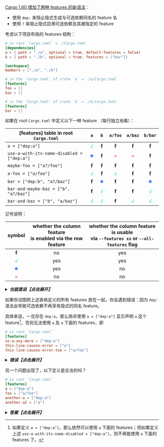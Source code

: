 [Cargo 1.60 增加了两种 features 的新语法](https://blog.rust-lang.org/2022/04/07/Rust-1.60.0.html#new-syntax-for-cargo-features)：
- 使用 `dep:` 来阻止隐式生成与可选依赖同名的 feature 名
- 使用 `?` 来阻止隐式启用可选依赖及其被指定的 feature

考虑以下项目布局的 features 结构：

```toml
# in root `Cargo.toml` = ./Cargo.toml
[dependencies]
a = { path = "./a", optional = true, default-features = false}
b = { path = "./b", optional = true, features = ["bar"]}

[workspace]
members = ["./a", "./b"]

# in the `Cargo.toml` of crate `a` = ./a/Cargo.toml
[features]
foo = []
baz = []

# in the `Cargo.toml` of crate `b` = ./b/Cargo.toml
[features]
bar = []
```

如果在 root `Cargo.toml` 中定义以下一种 feature （每行独立地看）：

| \[features\] table in root `Cargo.toml`    |                 `a`                |                 `b`                |               `a/foo`              |               `a/baz`              |               `b/bar`              |
|--------------------------------------------|:----------------------------------:|:----------------------------------:|:----------------------------------:|:----------------------------------:|:----------------------------------:|
| `a = ["dep:a"]`                            | <font color="#47f782">**√**</font> |                **f**               |                **f**               |                **f**               |                **f**               |
| `use-a-with-its-name-disabled = ["dep:a"]` | <font color="#2a70fc">**★**</font> |                **f**               | <font color="#f98686">**×**</font> | <font color="#f98686">**×**</font> |                **f**               |
| `maybe-foo = ["a?/foo"]`                   |                **f**               |                **f**               |                **f**               |                **f**               |                **f**               |
| `a-foo = ["a/foo"]`                        | <font color="#47f782">**√**</font> |                **f**               | <font color="#47f782">**√**</font> |                **f**               |                **f**               |
| `bar = ["dep:b", "a?/baz"]`                |                **f**               | <font color="#2a70fc">**★**</font> |                **f**               |                **f**               | <font color="#2a70fc">**★**</font> |
| `bar-and-maybe-baz = ["b", "a?/baz"]`      |                **f**               | <font color="#47f782">**√**</font> |                **f**               |                **f**               | <font color="#47f782">**√**</font> |
| `bar-and-baz = ["b", "a/baz"]`             | <font color="#47f782">**√**</font> | <font color="#47f782">**√**</font> |                **f**               | <font color="#47f782">**√**</font> | <font color="#47f782">**√**</font> |

记号说明：

|               symbol               | whether the column feature <br> is enabled via the row feature | whether the column feature is usable <br> via `--features xx` or `--all-features` flag |
|:----------------------------------:|:--------------------------------------------------------------:|:--------------------------------------------------------------------------------------:|
|                **f**               |                               no                               |                                           yes                                          |
| <font color="#47f782">**√**</font> |                               yes                              |                                           yes                                          |
| <font color="#2a70fc">**★**</font> |                               yes                              |                                           no                                           |
| <font color="#f98686">**×**</font> |                               no                               |                                           no                                           |


<details>
<summary><b><i>也就是说【点击展开】</i></b></summary>

- **f** means the column feature is **not enabled** via the row feature and is **usable** via `--features xx` or `--f` flag
- <font color="#47f782">**√**</font> means the column feature is **implicitly enabled** via the row feature and also **usable**
- <font color="#2a70fc">**★**</font> means the column feature is **implicitly enabled** via the row feature but in **no way to be explicitly enabled** via flags mentioned above
- <font color="#f98686">**×**</font> means the column feature is **no way to be enabled** via the row feature and **no way to be explicitly enabled** via flags mentioned above

</details>

如果你试图把上述表格定义的所有 features 放在一起，你会遇到错误：因为 `dep:` 语法会导致可选依赖不再享有隐式的同名 feature。

具体来说，一旦存在 `dep:a`，那么除非使用 `a = ["dep:a"]` 显示声明 `a` 这个 feature[^dep:a]，否则无法使用 `a` 及 `a` 下面的 features，即
```toml
# in root `Cargo.toml`
[features]
no-a-any-more = ["dep:a"]
this-line-causes-error = ["a"]
this-line-causes-error-too = ["a/foo"]
```

[^dep:a]: 如果定义 `a = ["dep:a"]`，那么依然可以使用 `a` 下面的 features；但如果定义上述 
          `use-a-with-its-name-disabled = ["dep:a"]`，则不再能使用 `a` 下面的 features 了。

<details>
<summary><b><i>错误【点击展开】</i></b></summary>

```text
Package `...` does not have feature `a`. It has an optional dependency with that name,
but that dependency uses the "dep:" syntax in the features table, so it does not have an implicit feature with that name.

或者

feature `this-line-causes-error` includes `a`, but `a` is an optional dependency without an implicit feature.
Use `dep:a` to enable the dependency.
```
</details>

另一个问题出现了，以下定义是合法的吗？

```toml
# in root `Cargo.toml`
[features]
a = ["dep:a"]
foo = ["a/foo"]
another-a = ["dep:a"]
another-a2 = ["a"]
```

<details>
<summary><b><i>答案【点击展开】</i></b></summary>

是合法的。因为 `a = ["dep:a"]` 相当于显示定义 `a` 这个 feature，而 `a/foo` 是合法的 feature 名，所以 `foo = ["a/foo"]` 是合法的。

`another-a = ["dep:a"]` 和 `another-a2 = ["a"]` 都是合法的，而且显然它们代表不同的含义：
- `another-a` 只表明开启该 feature 意味着开启可选依赖 `a` （如果依赖指定了）
- `another-a2` 只表明开启该 feature 意味着开启 `a` feature

但由于这里的 `a` feature 与隐式生成的 `a` feature 功能相同，所以

</details>
